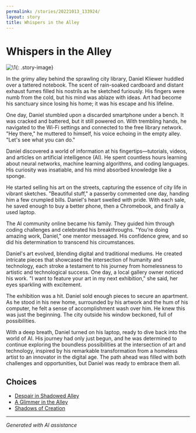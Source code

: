 ```yaml
---
permalink: /stories/20221013_133924/
layout: story
title: Whispers in the Alley
---
```


# Whispers in the Alley

![\1](/input_images/20221013_133924){: .story-image}

In the grimy alley behind the sprawling city library, Daniel Kliewer huddled over a tattered notebook. The scent of rain-soaked cardboard and distant exhaust fumes filled his nostrils as he sketched furiously. His fingers were numb from the cold, but his mind was ablaze with ideas. Art had become his sanctuary since losing his home; it was his escape and his lifeline.

One day, Daniel stumbled upon a discarded smartphone under a bench. It was cracked and battered, but it still powered on. With trembling hands, he navigated to the Wi-Fi settings and connected to the free library network. "Hey there," he muttered to himself, his voice echoing in the empty alley. "Let's see what you can do."

Daniel discovered a world of information at his fingertips—tutorials, videos, and articles on artificial intelligence (AI). He spent countless hours learning about neural networks, machine learning algorithms, and coding languages. His curiosity was insatiable, and his mind absorbed knowledge like a sponge.

He started selling his art on the streets, capturing the essence of city life in vibrant sketches. "Beautiful stuff," a passerby commented one day, handing him a few crumpled bills. Daniel's heart swelled with pride. With each sale, he saved enough to buy a better phone, then a Chromebook, and finally a used laptop.

The AI community online became his family. They guided him through coding challenges and celebrated his breakthroughs. "You’re doing amazing work, Daniel," one mentor messaged. His confidence grew, and so did his determination to transcend his circumstances.

Daniel's art evolved, blending digital and traditional mediums. He created intricate pieces that showcased the intersection of humanity and technology, each stroke a testament to his journey from homelessness to artistic and technological success. One day, a local gallery owner noticed his work. "I want to feature your art in my next exhibition," she said, her eyes sparkling with excitement.

The exhibition was a hit. Daniel sold enough pieces to secure an apartment. As he stood in his new home, surrounded by his artwork and the hum of his computer, he felt a sense of accomplishment wash over him. He knew this was just the beginning. The city outside his window beckoned, full of possibilities.

With a deep breath, Daniel turned on his laptop, ready to dive back into the world of AI. His journey had only just begun, and he was determined to continue exploring the boundless possibilities at the intersection of art and technology, inspired by his remarkable transformation from a homeless artist to an innovator in the digital age. The path ahead was filled with both challenges and opportunities, but Daniel was ready to embrace them all.


## Choices

* [Despair in Shadowed Alley](/stories/books-005)
* [A Glimmer in the Alley](/stories/314598570_5848149695279418_2663164436116368473_n)
* [Shadows of Creation](/stories/B9B57FFB-2251-44C5-8215-3DDD17162E1F)


---
*Generated with AI assistance*
